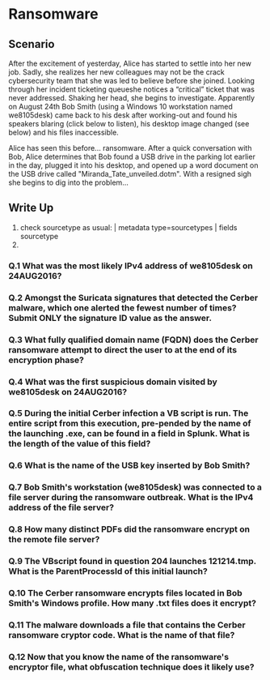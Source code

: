 # Ransomware

## Scenario
After the excitement of yesterday, Alice has started to settle into her new job. Sadly, she realizes her new colleagues may not be the crack cybersecurity team that she was led
to believe before she joined. Looking through her incident ticketing queueshe notices a “critical” ticket that was never addressed. Shaking her head, she begins to investigate.
Apparently on August 24th Bob Smith (using a Windows 10 workstation named we8105desk) came back to his desk after working-out and found his speakers blaring (click below to listen), 
his desktop image changed (see below) and his files inaccessible.

Alice has seen this before... ransomware. After a quick conversation with Bob, Alice determines that Bob found a USB drive in the parking lot earlier in the day, 
plugged it into his desktop, and opened up a word document on the USB drive called "Miranda_Tate_unveiled.dotm". With a resigned sigh she begins to dig into the problem...


## Write Up

1. check sourcetype as usual: | metadata type=sourcetypes | fields sourcetype
2. 

### Q.1 What was the most likely IPv4 address of we8105desk on 24AUG2016?

### Q.2 Amongst the Suricata signatures that detected the Cerber malware, which one alerted the fewest number of times? Submit ONLY the signature ID value as the answer.
### Q.3 What fully qualified domain name (FQDN) does the Cerber ransomware attempt to direct the user to at the end of its encryption phase?
### Q.4 What was the first suspicious domain visited by we8105desk on 24AUG2016?
### Q.5 During the initial Cerber infection a VB script is run. The entire script from this execution, pre-pended by the name of the launching .exe, can be found in a field in Splunk. What is the length of the value of this field?
### Q.6 What is the name of the USB key inserted by Bob Smith?
### Q.7 Bob Smith's workstation (we8105desk) was connected to a file server during the ransomware outbreak. What is the IPv4 address of the file server?
### Q.8 How many distinct PDFs did the ransomware encrypt on the remote file server?
### Q.9 The VBscript found in question 204 launches 121214.tmp. What is the ParentProcessId of this initial launch?
### Q.10 The Cerber ransomware encrypts files located in Bob Smith's Windows profile. How many .txt files does it encrypt?
### Q.11 The malware downloads a file that contains the Cerber ransomware cryptor code. What is the name of that file?
### Q.12 Now that you know the name of the ransomware's encryptor file, what obfuscation technique does it likely use?
